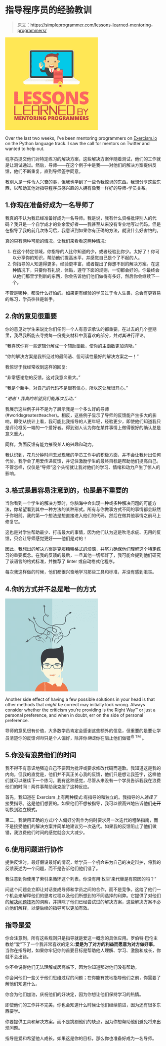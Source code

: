 # 指导程序员的经验教训

> 原文：<https://simpleprogrammer.com/lessons-learned-mentoring-programmers/>

![](img/cbc4f1b8ebb117d1ab207632d25d0db2.png)

Over the last two weeks, I’ve been mentoring programmers on [Exercism.io](https://exercism.io) on the Python language track. I saw the call for mentors on Twitter and wanted to help out.

程序员提交他们对特定练习的解决方案，这些解决方案伴随着测试，他们的工作就是让测试通过。然后，导师——在这个例子中是我——对他们的解决方案提供反馈，他们不断重复，直到导师签字同意。

教别人是一件令人兴奋的事，但我也学到了一些令我惊讶的东西。我想分享这些东西，以帮助其他对指导程序员感兴趣的人拥有像我一样好的导师-学员关系。

## 1.你现在准备好成为一名导师了

我真的不认为我已经准备好成为一名导师。我是说，我有什么资格批评别人的代码？我只是一个自学成才的业余爱好者——我甚至从来没有专业地写过代码。但是在指导了我的前几次练习后，我意识到如果你有正确的方法，就没什么好害怕的。

真的只有两种可能的情况。让我们来看看这两种情况:

1.  在这个特定领域，你指导的人比你知道的少，或者经验比你少。太好了！你可以分享你的知识，帮助他们提高水平，并感觉自己是个了不起的人。
2.  你指导的人知道得更多，经验更丰富，或者提出了你想不到的解决方案。在这种情况下，只要你有礼貌，体贴，遵守下面的规则，一切都会好的。你最终会从他们那里学到新的东西，你会告诉他们他们做得有多好，然后你会继续下一个。

不管是哪种，都没什么好怕的。如果更有经验的学员过于令人生畏，总会有更容易的练习，学员往往是新手。

## 2.你的意见很重要

你的意见对学生来说比你们任何一个人有意识承认的都重要。在过去的几个星期里，我尽我所能去寻找每一份提交材料中我喜欢的部分，并对其进行评论。

“我喜欢你将一些逻辑分解成一个辅助函数，使你的主函数更加清晰。”

“你的解决方案是我所见过的最简洁、但可读性最好的解决方案之一！”

我惊讶于我经常收到这样的回复:

“非常感谢您的反馈，这对我意义重大。”

“我是个新手，对自己的代码不是很有信心，所以这让我很开心。”

*“谢谢！我真的希望我们能再次互动。”*

我展示这些例子并不是为了展示我是一个多么好的导师(#worldsgreatestteacher)。相反，这些例子显示了导师的反馈能产生多大的影响，即使从统计上看，我可能比我指导的人更年轻，经验更少，即使他们知道我只是评论框另一端的一个爱好者。得到别人认为你在某件事情上做得很好的确认总是意义重大。

同样，负面反馈有能力摧毁某人的兴趣和动力。

我认识到，花几分钟时间去发现我的学员工作中的积极方面，并不会让我付出任何代价。我学会了用爱传递反馈，并记住激励学生的最终目标是帮助他们提高自己。不管怎样，仅仅是“导师”这个头衔就让我对他们的学习、情绪和动力产生了惊人的影响。

## 3.格式是最容易注意到的，也是最不重要的

当你看到一个学生的解决方案时，你脑海中会出现一种或多种解决问题的可能方法，你希望看到其中一种方法的某种形式。所有与你做事方式不同的事情都会跃然于你眼前。我的第一个想法是想直接进入他们的代码，然后在做其他事情之前马上修复它。

这也是对学生帮助最少、打击最大的事情，因为他们认为这是吹毛求疵、无用的反馈，只会让导师感觉更好——他们是对的！

因此，我想出的解决方案是克服糟糕格式的烦恼，并努力确保他们理解这个特定练习的重要概念。在我的反馈的最后，一旦其他一切都好了，我可能会提到他们研究了该语言的格式标准，并推荐了 linter 或自动格式化程序。

每次我这样做的时候，他们都很兴奋地学习那些工具和标准，并没有感到沮丧。

## 4.你的方式并不总是唯一的方式

![](img/9a68b439329f71ce9ab27a101300c6f3.png)

Another side effect of having a few possible solutions in your head is that other methods that *might be* correct may initially look wrong. Always consider whether the criticism you’re providing is the Right Way™ or just a personal preference, and when in doubt, err on the side of personal preference.

导师的意见很有价值，大多数学员肯定会感谢这些额外的信息，但重要的是要让学员清楚你的反馈*何时*只是个人偏好，除非你*确定*你在阻止他们做错<sup>也 TM</sup> 。

## 5.你没有浪费他们的时间

我不得不有意识地强迫自己不要因为批评或要求修改代码而道歉。我知道这是我的内向，但我的直觉是，他们并不真正关心我的反馈，他们只是想让我签字，这样他们就可以继续下一个练习。我有这种感觉，尽管从来没有一个学员告诉我我在浪费他们的时间！两件事帮助我克服了这种反应。

首先，我知道在 Exercism 上有两种模式:有指导的和独立的。我指导的人*选择了*接受指导。这是他们想要的。如果他们不想被指导，我可以很高兴地告诉他们~~走开~~切换到独立模式。

第二，我使用正确的方式/个人偏好分割作为何时要求另一次迭代的粗略指南，而不是接受他们的解决方案并简单地建议另一次迭代。如果我的反馈阻止了他们做错，我浪费他们时间的感觉就会大大减少。

## 6.使用问题进行协作

提供反馈时，最好假设最好的情况，给学员一个机会来为自己的决定辩护，将我的反馈表述为一个问题，而不是告诉他们他们错了。

我注意到你使用了索引来循环这个列表。你没有用‘枚举’来代替是有原因的吗？”

问这个问题会立即让对话变成导师和学员之间的合作，而不是竞争。这给了他们一个机会来解释他们的思考过程以及他们所想到的不同选择的利弊。它提供了对他们的[解决问题技巧](https://simpleprogrammer.com/coding-problem-solving-skills/)的洞察，并排除了他们已经尝试过的解决方案，这些解决方案不必向他们解释，以便后续的指导可以更加有效。

## 指导是爱

你会注意到，所有这些规则只是指导就是爱这一概念的具体应用。罗伯特·巴伦主教给“爱”下了一个我非常喜欢的定义:**爱是为了对方的利益而愿意为对方做好事**。当你在指导时，如果你牢记你的首要目标是帮助他人理解、学习、激励和成长，你就不会出错。

你不会说得他们无法理解或居高临下，因为你知道那对他们没有帮助。

你会问他们一些关于他们思维过程的问题；在你能有效地指导他们之前，你需要了解他们知道什么。

你会为他们加油，庆祝他们的好决定，因为你想让他们保持学习的热情。

即使他们的工作并不完美，你也会知道什么时候让他们继续前进，因为还有很多东西要学。

你要提供工具和解决方案，而不是挑剔他们的缺点，因为你想帮助他们避免将来出现问题。

指导是爱和希望他人成长，如果这是你的目标，那么你也准备好成为一名导师。